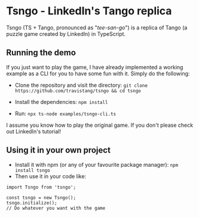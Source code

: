 # Tsngo - LinkedIn's Tango replica

Tsngo (TS + Tango, pronounced as "_tee-san-go_") is a replica of Tango (a puzzle game created by LinkedIn) in TypeScript.

## Running the demo

If you just want to play the game, I have already implemented a working example as a CLI for you to have some fun with it. Simply do the following:

- Clone the repository and visit the directory:
  `git clone https://github.com/travistang/tsngo && cd tsngo`

- Install the dependencies:
  `npm install`
- Run:
  `npx ts-node examples/tsngo-cli.ts`

I assume you know how to play the original game. If you don't please check out LinkedIn's tutorial!

## Using it in your own project

- Install it with npm (or any of your favourite package manager):
  `npm install tsngo`
- Then use it in your code like:

```
import Tsngo from 'tsngo';

const tsngo = new Tsngo();
tsngo.initialize();
// Do whatever you want with the game
```
